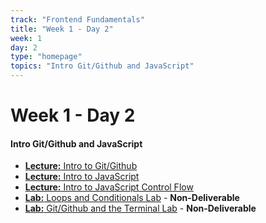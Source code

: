 ```yaml
---
track: "Frontend Fundamentals"
title: "Week 1 - Day 2"
week: 1
day: 2
type: "homepage"
topics: "Intro Git/Github and JavaScript"
---
```



# Week 1 - Day 2

#### Intro Git/Github and JavaScript

- [**Lecture:** Intro to Git/Github](/frontend-fundamentals/week-1/day-2/lecture-materials/intro-to-git-and-github)
- [**Lecture:** Intro to JavaScript](/frontend-fundamentals/week-1/day-2/lecture-materials/intro-to-javascript/)
- [**Lecture:** Intro to JavaScript Control Flow](/frontend-fundamentals/week-1/day-2/lecture-materials/intro-to-javascript-control-flow/)
- [**Lab:** Loops and Conditionals Lab](/frontend-fundamentals/week-1/day-2/labs/loops-and-conditionals/) - **Non-Deliverable**
- [**Lab:** Git/Github and the Terminal Lab](/frontend-fundamentals/week-1/day-2/labs/git-github-and-the-terminal/) - **Non-Deliverable**